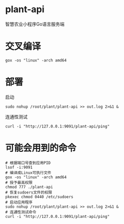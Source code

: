 # plant-api
智慧农业小程序Go语言服务端

# 交叉编译
```shell script
gox -os "linux" -arch amd64
```

# 部署

启动
```shell script
sudo nohup /root/plant/plant-api >> out.log 2>&1 &
```

连通性测试
```shell script
curl -i "http://127.0.0.1:9091/plant-api/ping"
```

# 可能会用到的命令
```shell script
# 根据端口号查到应用PID
lsof -i:9091
# 编译成Linux可执行文件
gox -os "linux" -arch amd64
# 授予最高权限
chmod 777 ./plant-api
# 恢复sudoers文件的权限
pkexec chmod 0440 /etc/sudoers
# 启动应用程序
sudo nohup /root/plant/plant-api >> out.log 2>&1 &
# 连通性测试命令
curl -i "http://127.0.0.1:9091/plant-api/ping"
```